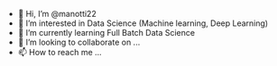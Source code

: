 - 👋 Hi, I’m @manotti22
- 👀 I’m interested in Data Science (Machine learning, Deep Learning)
- 🌱 I’m currently learning Full Batch Data Science
- 💞️ I’m looking to collaborate on ...
- 📫 How to reach me ...

<!---
manotti22/manotti22 is a ✨ special ✨ repository because its `README.md` (this file) appears on your GitHub profile.
You can click the Preview link to take a look at your changes.
--->
